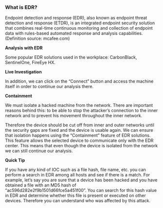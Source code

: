 ### What is EDR?

Endpoint detection and response (EDR), also known as endpoint threat detection and response (ETDR), is an integrated endpoint security solution that combines real-time continuous monitoring and collection of endpoint data with rules-based automated response and analysis capabilities.  
(Definition source: mcafee.com)

  
  
**Analysis with EDR**

Some popular EDR solutions used in the workplace: CarbonBlack, SentinelOne, FireEye HX.

**Live Investigation**

In addition, we can click on the “Connect” button and access the machine itself in order to continue our analysis there.

**Containment**

We must isolate a hacked machine from the network. There are important reasons behind this: to be able to stop the attacker’s connection to the inner network and to prevent his movement throughout the inner network.

Therefore the device should be cut off from inner and outer networks until the security gaps are fixed and the device is usable again. We can ensure that isolation happens using the “Containment” feature of EDR solutions. This feature allows the selected device to communicate only with the EDR center. This means that even though the device is isolated from the network we can still continue our analysis.

**Quick Tip**

If you have any kind of IOC such as a file hash, file name, etc. you can perform a search in EDR among all hosts and see if there is a match. For example, let’s say you are sure that a device has been hacked and you have obtained a file with an MD5 hash of “ac596d282e2f9b1501d66fce5a451f00”. You can search for this hash value in EDR and determine whether this file is present or executed on other devices. Therefore you can understand who was affected by this attack.

